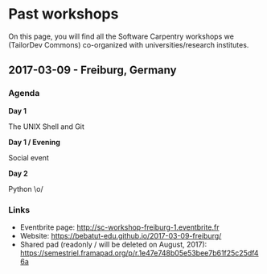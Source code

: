 # Past workshops

On this page, you will find all the Software Carpentry workshops we (TailorDev Commons) co-organized with universities/research institutes.

## 2017-03-09 - Freiburg, Germany

### Agenda

**Day 1**

The UNIX Shell and Git

**Day 1 / Evening**

Social event

**Day 2**

Python \o/

### Links

- Eventbrite page: http://sc-workshop-freiburg-1.eventbrite.fr
- Website: https://bebatut-edu.github.io/2017-03-09-freiburg/
- Shared pad (readonly / will be deleted on August, 2017): https://semestriel.framapad.org/p/r.1e47e748b05e53bee7b61f25c25df46a